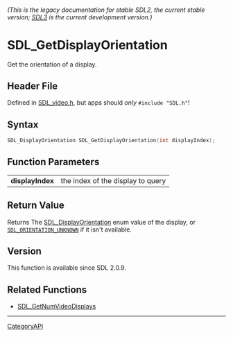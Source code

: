 ###### (This is the legacy documentation for stable SDL2, the current stable version; [SDL3](https://wiki.libsdl.org/SDL3/) is the current development version.)
# SDL_GetDisplayOrientation

Get the orientation of a display.

## Header File

Defined in [SDL_video.h](https://github.com/libsdl-org/SDL/blob/SDL2/include/SDL_video.h), but apps should _only_ `#include "SDL.h"`!

## Syntax

```c
SDL_DisplayOrientation SDL_GetDisplayOrientation(int displayIndex);

```

## Function Parameters

|                      |                                   |
| -------------------- | --------------------------------- |
| **displayIndex**     | the index of the display to query |

## Return Value

Returns The [SDL_DisplayOrientation](SDL_DisplayOrientation) enum value of
the display, or [`SDL_ORIENTATION_UNKNOWN`](SDL_ORIENTATION_UNKNOWN) if it
isn't available.

## Version

This function is available since SDL 2.0.9.

## Related Functions

* [SDL_GetNumVideoDisplays](SDL_GetNumVideoDisplays)

----
[CategoryAPI](CategoryAPI)

